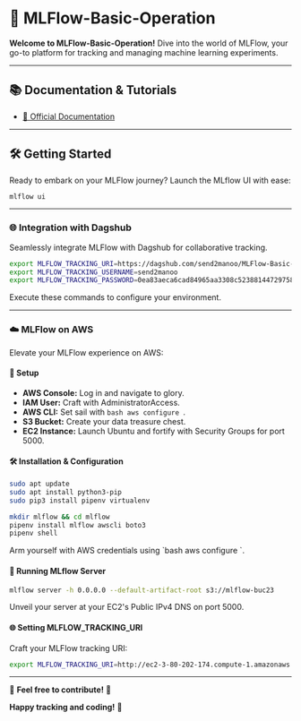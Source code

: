 # 🚀 MLFlow-Basic-Operation

**Welcome to MLFlow-Basic-Operation!** Dive into the world of MLFlow, your go-to platform for tracking and managing machine learning experiments.

---

## 📚 Documentation & Tutorials
- [📘 Official Documentation](https://mlflow.org/docs/latest/index.html)

---

## 🛠️ Getting Started
Ready to embark on your MLFlow journey? Launch the MLflow UI with ease:
```bash
mlflow ui
```

---

### 🌐 Integration with Dagshub
Seamlessly integrate MLFlow with Dagshub for collaborative tracking.
```bash
export MLFLOW_TRACKING_URI=https://dagshub.com/send2manoo/MLFlow-Basic-Operation.mlflow
export MLFLOW_TRACKING_USERNAME=send2manoo
export MLFLOW_TRACKING_PASSWORD=0ea83aeca6cad84965aa3308c523881447297583
```
Execute these commands to configure your environment.

---

### ☁️ MLFlow on AWS
Elevate your MLFlow experience on AWS:

#### 🚀 Setup
- **AWS Console:** Log in and navigate to glory.
- **IAM User:** Craft with AdministratorAccess.
- **AWS CLI:** Set sail with `bash aws configure `.
- **S3 Bucket:** Create your data treasure chest.
- **EC2 Instance:** Launch Ubuntu and fortify with Security Groups for port 5000.

#### 🛠️ Installation & Configuration
```bash
sudo apt update
sudo apt install python3-pip
sudo pip3 install pipenv virtualenv

mkdir mlflow && cd mlflow
pipenv install mlflow awscli boto3
pipenv shell
```
Arm yourself with AWS credentials using \`bash aws configure \`.

#### 🚀 Running MLflow Server
```bash
mlflow server -h 0.0.0.0 --default-artifact-root s3://mlflow-buc23
```
Unveil your server at your EC2's Public IPv4 DNS on port 5000.

#### 🌐 Setting MLFLOW_TRACKING_URI
Craft your MLFlow tracking URI:
```bash
export MLFLOW_TRACKING_URI=http://ec2-3-80-202-174.compute-1.amazonaws.com:5000/
```

---

🌟 **Feel free to contribute!** 🌟

**Happy tracking and coding!** 🚀
